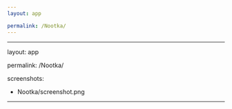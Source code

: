 ```yaml
---
layout: app

permalink: /Nootka/
---
```

---
layout: app

permalink: /Nootka/

screenshots:
  - Nootka/screenshot.png
---
